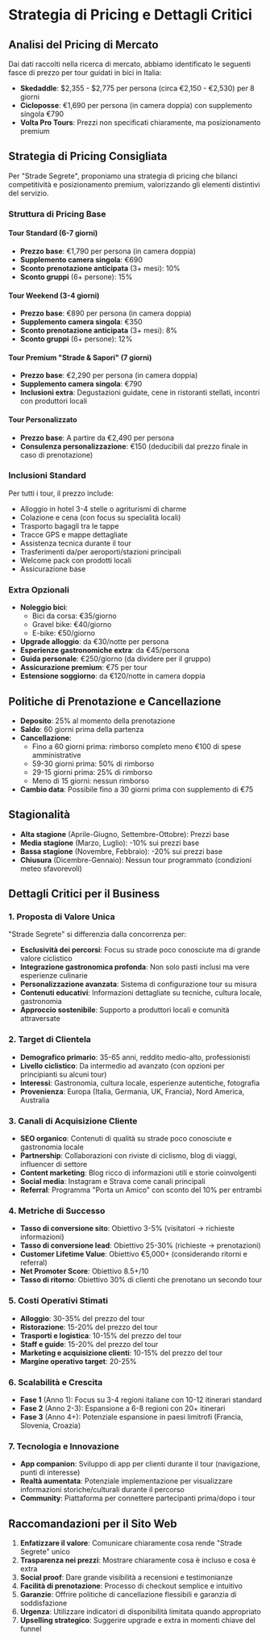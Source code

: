 # Strategia di Pricing e Dettagli Critici

## Analisi del Pricing di Mercato

Dai dati raccolti nella ricerca di mercato, abbiamo identificato le seguenti fasce di prezzo per tour guidati in bici in Italia:

- **Skedaddle**: $2,355 - $2,775 per persona (circa €2,150 - €2,530) per 8 giorni
- **Cicloposse**: €1,690 per persona (in camera doppia) con supplemento singola €790
- **Volta Pro Tours**: Prezzi non specificati chiaramente, ma posizionamento premium

## Strategia di Pricing Consigliata

Per "Strade Segrete", proponiamo una strategia di pricing che bilanci competitività e posizionamento premium, valorizzando gli elementi distintivi del servizio.

### Struttura di Pricing Base

#### Tour Standard (6-7 giorni)
- **Prezzo base**: €1,790 per persona (in camera doppia)
- **Supplemento camera singola**: €690
- **Sconto prenotazione anticipata** (3+ mesi): 10%
- **Sconto gruppi** (6+ persone): 15%

#### Tour Weekend (3-4 giorni)
- **Prezzo base**: €890 per persona (in camera doppia)
- **Supplemento camera singola**: €350
- **Sconto prenotazione anticipata** (3+ mesi): 8%
- **Sconto gruppi** (6+ persone): 12%

#### Tour Premium "Strade & Sapori" (7 giorni)
- **Prezzo base**: €2,290 per persona (in camera doppia)
- **Supplemento camera singola**: €790
- **Inclusioni extra**: Degustazioni guidate, cene in ristoranti stellati, incontri con produttori locali

#### Tour Personalizzato
- **Prezzo base**: A partire da €2,490 per persona
- **Consulenza personalizzazione**: €150 (deducibili dal prezzo finale in caso di prenotazione)

### Inclusioni Standard

Per tutti i tour, il prezzo include:

- Alloggio in hotel 3-4 stelle o agriturismi di charme
- Colazione e cena (con focus su specialità locali)
- Trasporto bagagli tra le tappe
- Tracce GPS e mappe dettagliate
- Assistenza tecnica durante il tour
- Trasferimenti da/per aeroporti/stazioni principali
- Welcome pack con prodotti locali
- Assicurazione base

### Extra Opzionali

- **Noleggio bici**: 
  - Bici da corsa: €35/giorno
  - Gravel bike: €40/giorno
  - E-bike: €50/giorno
- **Upgrade alloggio**: da €30/notte per persona
- **Esperienze gastronomiche extra**: da €45/persona
- **Guida personale**: €250/giorno (da dividere per il gruppo)
- **Assicurazione premium**: €75 per tour
- **Estensione soggiorno**: da €120/notte in camera doppia

## Politiche di Prenotazione e Cancellazione

- **Deposito**: 25% al momento della prenotazione
- **Saldo**: 60 giorni prima della partenza
- **Cancellazione**:
  - Fino a 60 giorni prima: rimborso completo meno €100 di spese amministrative
  - 59-30 giorni prima: 50% di rimborso
  - 29-15 giorni prima: 25% di rimborso
  - Meno di 15 giorni: nessun rimborso
- **Cambio data**: Possibile fino a 30 giorni prima con supplemento di €75

## Stagionalità

- **Alta stagione** (Aprile-Giugno, Settembre-Ottobre): Prezzi base
- **Media stagione** (Marzo, Luglio): -10% sui prezzi base
- **Bassa stagione** (Novembre, Febbraio): -20% sui prezzi base
- **Chiusura** (Dicembre-Gennaio): Nessun tour programmato (condizioni meteo sfavorevoli)

## Dettagli Critici per il Business

### 1. Proposta di Valore Unica

"Strade Segrete" si differenzia dalla concorrenza per:

- **Esclusività dei percorsi**: Focus su strade poco conosciute ma di grande valore ciclistico
- **Integrazione gastronomica profonda**: Non solo pasti inclusi ma vere esperienze culinarie
- **Personalizzazione avanzata**: Sistema di configurazione tour su misura
- **Contenuti educativi**: Informazioni dettagliate su tecniche, cultura locale, gastronomia
- **Approccio sostenibile**: Supporto a produttori locali e comunità attraversate

### 2. Target di Clientela

- **Demografico primario**: 35-65 anni, reddito medio-alto, professionisti
- **Livello ciclistico**: Da intermedio ad avanzato (con opzioni per principianti su alcuni tour)
- **Interessi**: Gastronomia, cultura locale, esperienze autentiche, fotografia
- **Provenienza**: Europa (Italia, Germania, UK, Francia), Nord America, Australia

### 3. Canali di Acquisizione Cliente

- **SEO organico**: Contenuti di qualità su strade poco conosciute e gastronomia locale
- **Partnership**: Collaborazioni con riviste di ciclismo, blog di viaggi, influencer di settore
- **Content marketing**: Blog ricco di informazioni utili e storie coinvolgenti
- **Social media**: Instagram e Strava come canali principali
- **Referral**: Programma "Porta un Amico" con sconto del 10% per entrambi

### 4. Metriche di Successo

- **Tasso di conversione sito**: Obiettivo 3-5% (visitatori → richieste informazioni)
- **Tasso di conversione lead**: Obiettivo 25-30% (richieste → prenotazioni)
- **Customer Lifetime Value**: Obiettivo €5,000+ (considerando ritorni e referral)
- **Net Promoter Score**: Obiettivo 8.5+/10
- **Tasso di ritorno**: Obiettivo 30% di clienti che prenotano un secondo tour

### 5. Costi Operativi Stimati

- **Alloggio**: 30-35% del prezzo del tour
- **Ristorazione**: 15-20% del prezzo del tour
- **Trasporti e logistica**: 10-15% del prezzo del tour
- **Staff e guide**: 15-20% del prezzo del tour
- **Marketing e acquisizione clienti**: 10-15% del prezzo del tour
- **Margine operativo target**: 20-25%

### 6. Scalabilità e Crescita

- **Fase 1** (Anno 1): Focus su 3-4 regioni italiane con 10-12 itinerari standard
- **Fase 2** (Anno 2-3): Espansione a 6-8 regioni con 20+ itinerari
- **Fase 3** (Anno 4+): Potenziale espansione in paesi limitrofi (Francia, Slovenia, Croazia)

### 7. Tecnologia e Innovazione

- **App companion**: Sviluppo di app per clienti durante il tour (navigazione, punti di interesse)
- **Realtà aumentata**: Potenziale implementazione per visualizzare informazioni storiche/culturali durante il percorso
- **Community**: Piattaforma per connettere partecipanti prima/dopo i tour

## Raccomandazioni per il Sito Web

1. **Enfatizzare il valore**: Comunicare chiaramente cosa rende "Strade Segrete" unico
2. **Trasparenza nei prezzi**: Mostrare chiaramente cosa è incluso e cosa è extra
3. **Social proof**: Dare grande visibilità a recensioni e testimonianze
4. **Facilità di prenotazione**: Processo di checkout semplice e intuitivo
5. **Garanzie**: Offrire politiche di cancellazione flessibili e garanzia di soddisfazione
6. **Urgenza**: Utilizzare indicatori di disponibilità limitata quando appropriato
7. **Upselling strategico**: Suggerire upgrade e extra in momenti chiave del funnel
